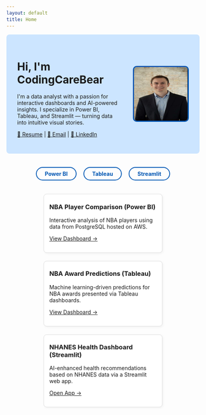 ```yaml
---
layout: default
title: Home
---
```


<style>
.hero {
  background-color: #cce5ff;
  padding: 2em;
  display: flex;
  justify-content: space-between;
  align-items: center;
  flex-wrap: wrap;
  border-radius: 8px;
}
.hero .info {
  max-width: 60%;
}
.hero img {
  width: 140px;
  height: 140px;
  border-radius: 10px;
  border: 3px solid #0056b3;
}
.buttons {
  margin: 2em 0;
  text-align: center;
}
.buttons a {
  display: inline-block;
  margin: 0.5em;
  padding: 0.5em 1.5em;
  border: 2px solid #0056b3;
  border-radius: 25px;
  text-decoration: none;
  color: #0056b3;
  font-weight: bold;
}
.buttons a:hover {
  background-color: #0056b3;
  color: white;
}
.card-grid {
  display: flex;
  flex-wrap: wrap;
  gap: 1.5em;
  justify-content: center;
}
.card {
  border: 1px solid #ddd;
  padding: 1em;
  width: 280px;
  border-radius: 8px;
  background: white;
  box-shadow: 2px 2px 6px rgba(0,0,0,0.05);
}
.card h3 {
  margin-top: 0.5em;
}
</style>

<div class="hero">
  <div class="info">
  <h1>Hi, I'm CodingCareBear</h1>
  <p>I'm a data analyst with a passion for interactive dashboards and AI-powered insights. I specialize in Power BI, Tableau, and Streamlit — turning data into intuitive visual stories.</p>
  <p>
    <a href="resume.pdf">📄 Resume</a> |
    <a href="mailto:your@email.com">📧 Email</a> |
    <a href="https://linkedin.com/in/yourprofile">🔗 LinkedIn</a>
  </p>
  </div>
  <img src="profile.jpg" alt="Your Photo" />
</div>

<div class="buttons">
  <a href="#powerbi">Power BI</a>
  <a href="#tableau">Tableau</a>
  <a href="#streamlit">Streamlit</a>
</div>

<div class="card-grid">
  <div class="card" id="powerbi">
    <h3>NBA Player Comparison (Power BI)</h3>
    <p>Interactive analysis of NBA players using data from PostgreSQL hosted on AWS.</p>
    <p><a href="https://app.powerbi.com/view?r=..." target="_blank">View Dashboard →</a></p>
  </div>

  <div class="card" id="tableau">
    <h3>NBA Award Predictions (Tableau)</h3>
    <p>Machine learning-driven predictions for NBA awards presented via Tableau dashboards.</p>
    <p><a href="https://public.tableau.com/views/..." target="_blank">View Dashboard →</a></p>
  </div>

  <div class="card" id="streamlit">
    <h3>NHANES Health Dashboard (Streamlit)</h3>
    <p>AI-enhanced health recommendations based on NHANES data via a Streamlit web app.</p>
    <p><a href="https://your-streamlit-app.streamlit.app" target="_blank">Open App →</a></p>
  </div>
</div>